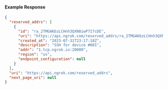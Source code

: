 <!-- Code generated for API Clients. DO NOT EDIT. -->
#### Example Response
```json
{
  "reserved_addrs": [
    {
      "id": "ra_2TMGAKbzLCHnh3QXN8iwP7I7cDE",
      "uri": "https://api.ngrok.com/reserved_addrs/ra_2TMGAKbzLCHnh3QXN8iwP7I7cDE",
      "created_at": "2023-07-31T23:17:18Z",
      "description": "SSH for device #001",
      "addr": "1.tcp.ngrok.io:20000",
      "region": "us",
      "endpoint_configuration": null
    }
  ],
  "uri": "https://api.ngrok.com/reserved_addrs",
  "next_page_uri": null
}